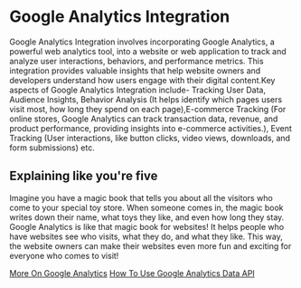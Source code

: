 # Google Analytics Integration

Google Analytics Integration involves incorporating Google Analytics, a powerful web analytics tool, into a website or web application to track and analyze user interactions, behaviors, and performance metrics. This integration provides valuable insights that help website owners and developers understand how users engage with their digital content.Key aspects of Google Analytics Integration include- Tracking User Data, Audience Insights, Behavior Analysis (It helps identify which pages users visit most, how long they spend on each page),E-commerce Tracking (For online stores, Google Analytics can track transaction data, revenue, and product performance, providing insights into e-commerce activities.), Event Tracking (User interactions, like button clicks, video views, downloads, and form submissions) etc.

## Explaining like you're five

Imagine you have a magic book that tells you about all the visitors who come to your special toy store. When someone comes in, the magic book writes down their name, what toys they like, and even how long they stay. Google Analytics is like that magic book for websites! It helps people who have websites see who visits, what they do, and what they like. This way, the website owners can make their websites even more fun and exciting for everyone who comes to visit!

[More On Google Analytics](https://en.wikipedia.org/wiki/Google_Analytics)
[How To Use Google Analytics Data API](https://j471n.in/blogs/google-analytics-data-api)
